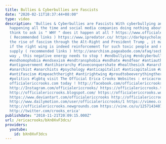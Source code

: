 ```yaml
---
title: Bullies & Cyberbullies are Fascists
date: "2020-02-11T18:37:44+08:00"
type: video
description: 'Bullies & Cyberbullies are Fascists With cyberbullying and trolling
  happening all the time and social media companies doing nothing about it , the only
  think to ask is " WHY " does it happen at all ? https://www.officialericcrooks.com/adults-get-bullied-too.html
  ( Recommended links ) https://www.ipredator.co/ https://darkpsychology.co But with
  the rise of fascism through the Alt-Right and President Trump , it makes me wonder
  if the right wing is indeed reinforcement for such toxic people and narcissistic
  supply ( recommended links ) http://anarchism.pageabode.com/afaq/secB1.html Either
  way , this negative energy needs to stop ! #endbullying #endcyberbullying #endtrolling
  #endhomophobia #endsexism #endtransphobia #endhate #endfear #antiauthoritarian #antitotalitarian
  #antigovernment #antihierarchy #loveconquershate #healthesick #anarchy #anarchism
  #anarchist #anarchists #psychology #anticapitalist #anticapitalism #antifa #antifascist
  #antifascism #impeachtheright #antirightwing #proudtobeeverythingtherighthates #unitetheleft
  #politics #lgbtq visit The Official Erica Crooks Websites : ericacrooks.com and
  officialericcrooks.com today ! http://facebook.com/officialericcrooks http://youtube.com/user/officialericcrooks
  http://Instagram.com/officialericcrooks/ https://officialericcrooks.tumblr.com/
  http://officialericcrooks.blogspot.com/ https://officialericcrooks.wordpress.com
  https://www.deviantart.com/officialericcrooks http://officialericcrooks.newgrounds.com/follow
  http://www.dailymotion.com/user/officialericcrooks/1 https://vimeo.com/officialericcrooks
  http://officialericcrooks.newgrounds.com https://vine.co/u/1257143407999610880 https://www.pinterest.com/officialec1/
  http://twitter.com/crooks_erica'
publishdate: "2018-11-21T20:09:15.000Z"
url: /ericacrooks/bXn0XvF3dcs/
providers:
  youtube:
    id: bXn0XvF3dcs
---
```

